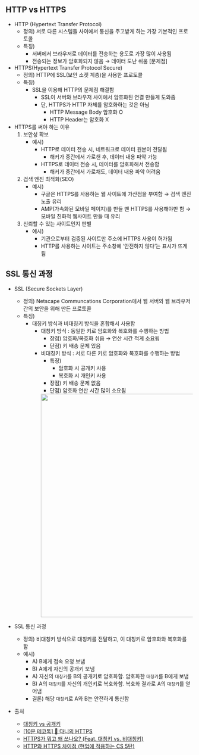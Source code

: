 ## HTTP vs HTTPS

- HTTP (Hypertext Transfer Protocol)
    - 정의) 서로 다른 시스템들 사이에서 통신을 주고받게 하는 가장 기본적인 프로토콜
    - 특징)
        - 서버에서 브라우저로 데이터를 전송하는 용도로 가장 많이 사용됨
        - 전송되는 정보가 암호화되지 않음 → 데이터 도난 쉬움 [문제점]
- HTTPS(Hypertext Transfer Protocol Secure)
    - 정의) HTTP에 SSL(보안 소켓 계층)을 사용한 프로토콜
    - 특징)
        - SSL을 이용해 HTTP의 문제점 해결함
            - SSL이 서버와 브라우저 사이에서 암호화된 연결 만들게 도와줌
            - 단, HTTPS가 HTTP 자체를 암호화하는 것은 아님
                - HTTP Message Body 암호화 O
                - HTTP Header는 암호화 X
- HTTPS를 써야 하는 이유
    1. 보안성 확보
        - 예시)
            - HTTP로 데이터 전송 시, 네트워크로 데이터 원본이 전달됨
                - 해커가 중간에서 가로챈 후, 데이터 내용 파악 가능
            - HTTPS로 데이터 전송 시, 데이터를 암호화해서 전송함
                - 해커가 중간에서 가로채도, 데이터 내용 파악 어려움
    2. 검색 엔진 최적화(SEO)
        - 예시)
            - 구글은 HTTPS를 사용하는 웹 사이트에 가산점을 부여함 → 검색 엔진 노출 유리
            - AMP(가속화된 모바일 페이지)를 만들 땐 HTTPS를 사용해야만 함 → 모바일 친화적 웹사이트 만들 때 유리
    3. 신뢰할 수 있는 사이트인지 판별
        - 예시)
            - 기관으로부터 검증된 사이트만 주소에 HTTPS 사용이 허가됨
            - HTTP를 사용하는 사이트는 주소창에 ‘안전하지 않다’는 표시가 뜨게 됨

## SSL 통신 과정

- SSL (Secure Sockets Layer)
    - 정의) Netscape Communcations Corporation에서 웹 서버와 웹 브라우저 간의 보안을 위해 만든 프로토콜
    - 특징)
        - 대칭키 방식과 비대칭키 방식을 혼합해서 사용함
            - 대칭키 방식 : 동일한 키로 암호화와 복호화를 수행하는 방법
                - 장점) 암호화/복호화 쉬움 → 연산 시간 적게 소요됨
                - 단점)  키 배송 문제 있음
            - 비대칭키 방식 : 서로 다른 키로 암호화와 복호화를 수행하는 방법
                - 특징)
                    - 암호화 시 공개키 사용
                    - 복호화 시 개인키 사용
                - 장점) 키 배송 문제 없음
                - 단점) 암호화 연산 시간 많이 소요됨
                <img src="https://blog.kakaocdn.net/dn/djJfom/btrdaGvc1dW/E1Cp74gy0t1yKKwWzSQ9T1/img.png" width="600"/>
- SSL 통신 과정
    - 정의) 비대칭키 방식으로 대칭키를 전달하고, 이 대칭키로 암호화와 복호화를 함
    - 예시)
        - A) B에게 접속 요청 보냄
        - B) A에게 자신의 공개키 보냄
        - A) 자신의 `대칭키`를 B의 공개키로 암호화함. 암호화한 `대칭키`를 B에게 보냄
        - B) A의 `대칭키`를 자신의 개인키로 복호화함. 복호화 결과로 A의 `대칭키`를 얻어냄
        - 결론) 해당 `대칭키`로 A와 B는 안전하게 통신함


- 출처
  - [대칭키 vs 공개키](https://www.uname.in/129)
  - [[10분 테코톡] 🍭 다니의 HTTPS](https://www.youtube.com/watch?v=wPdH7lJ8jf0&t=96s)
  - [HTTPS가 뭐고 왜 쓰나요? (Feat. 대칭키 vs. 비대칭키)](https://www.youtube.com/watch?v=H6lpFRpyl14&t=281s)
  - [HTTP와 HTTPS 차이점 (현업에 적용하는 CS 5탄)](https://www.youtube.com/watch?v=gbTknWju8H4)
